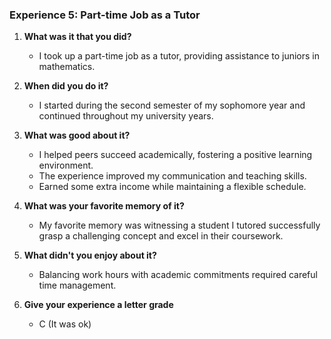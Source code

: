 ### Experience 5: Part-time Job as a Tutor

1. **What was it that you did?**
   - I took up a part-time job as a tutor, providing assistance to juniors in mathematics.

2. **When did you do it?**
   - I started during the second semester of my sophomore year and continued throughout my university years.

3. **What was good about it?**
   - I helped peers succeed academically, fostering a positive learning environment.
   - The experience improved my communication and teaching skills.
   - Earned some extra income while maintaining a flexible schedule.

4. **What was your favorite memory of it?**
   - My favorite memory was witnessing a student I tutored successfully grasp a challenging concept and excel in their coursework.

5. **What didn't you enjoy about it?**
   - Balancing work hours with academic commitments required careful time management.

6. **Give your experience a letter grade**
   - C (It was ok)





